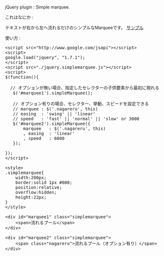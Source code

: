
jQuery plugin : Simple marquee.

これはなにか : 

テキストが右から左へ流れるだけのシンプルなMarqueeです。
<a href="http://funafuna.seesaa.net/article/292328072.html">サンプル</a>

使い方 :

<pre>
&lt;script src=&quot;http://www.google.com/jsapi&quot;&gt;&lt;/script&gt;
&lt;script&gt;
google.load(&quot;jquery&quot;, &quot;1.7.1&quot;);
&lt;/script&gt;
&lt;script src=&quot;./jquery.simplemarquee.js&quot;&gt;&lt;/script&gt;
&lt;script&gt;
$(function(){

  // オプションが無い場合、指定したセレクターの子供要素から最初に現れる要素が流れる
   $('#marquee1').simpleMarquee();

   // オプション有りの場合、セレクター、挙動、スピードを設定できる
   // marquee : $('.nagareru', this)
   // easing  : 'swing' || 'linear'
   // speed   : 'fast' || 'normal' || 'slow' or 3000
   $('#marquee2').simpleMarquee({
       marquee   : $('.nagareru', this)
       , easing  : 'linear'
       , speed   : 6000
   });

});
&lt;/script&gt;

&lt;style&gt;
.simplemarquee{
    width:200px;
    border:solid 1px #000;
    position:relative;
    overflow:hidden;
    height:22px;
}
&lt;/style&gt;

&lt;div id=&quot;marquee1&quot; class=&quot;simplemarquee&quot;&gt;
    &lt;span&gt;流れるプール&lt;/span&gt;
&lt;/div&gt;

&lt;div id=&quot;marquee2&quot; class=&quot;simplemarquee&quot;&gt;
    &lt;span class=&quot;nagareru&quot;&gt;流れるプール（オプション有り）&lt;/span&gt;
&lt;/div&gt;
</pre>


